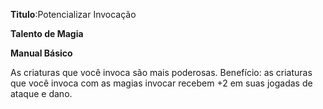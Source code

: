 **Titulo**:Potencializar Invocação

**Talento de Magia**

**Manual Básico**

 As criaturas que você invoca são mais poderosas. Benefício: as criaturas que você invoca com as magias invocar recebem +2 em suas jogadas de ataque e dano.